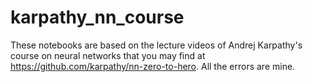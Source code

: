 # karpathy_nn_course
These notebooks are based on the lecture videos of Andrej Karpathy's course on neural networks that you may find at https://github.com/karpathy/nn-zero-to-hero. All the errors are mine.
